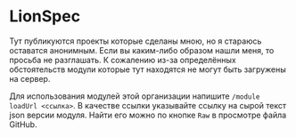 # LionSpec
Тут публикуются проекты которые сделаны мною, но я стараюсь оставатся анонимным. Если вы каким-либо образом нашли меня, то просьба не разглашать.
К сожалению из-за определённых обстоятельств модули которые тут находятся не могут быть загружены на сервер.

Для использования модулей этой организации напишите `/module loadUrl <ссылка>`. В качестве ссылки указывайте ссылку на сырой текст json версии модуля. Найти его можно по кнопке `Raw` в просмотре файла GitHub.
